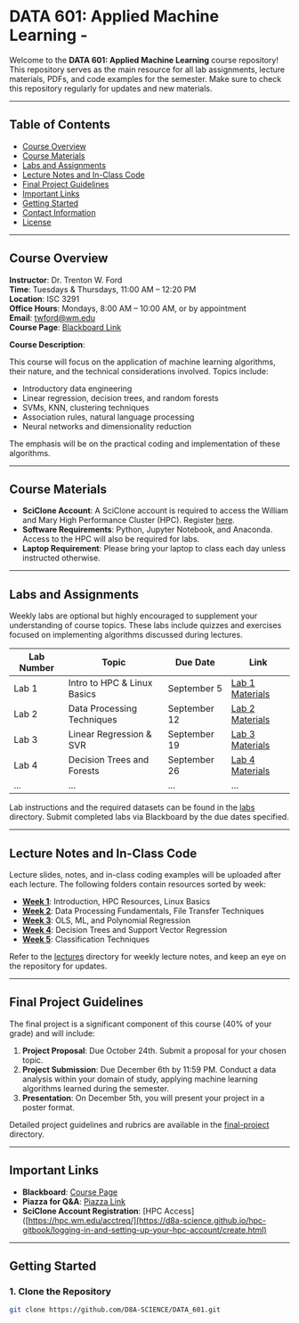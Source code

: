 # DATA 601: Applied Machine Learning -

Welcome to the **DATA 601: Applied Machine Learning** course repository! This repository serves as the main resource for all lab assignments, lecture materials, PDFs, and code examples for the semester. Make sure to check this repository regularly for updates and new materials.

---

## Table of Contents

- [Course Overview](#course-overview)
- [Course Materials](#course-materials)
- [Labs and Assignments](#labs-and-assignments)
- [Lecture Notes and In-Class Code](#lecture-notes-and-in-class-code)
- [Final Project Guidelines](#final-project-guidelines)
- [Important Links](#important-links)
- [Getting Started](#getting-started)
- [Contact Information](#contact-information)
- [License](#license)

---

## Course Overview

**Instructor**: Dr. Trenton W. Ford  
**Time**: Tuesdays & Thursdays, 11:00 AM – 12:20 PM  
**Location**: ISC 3291  
**Office Hours**: Mondays, 8:00 AM – 10:00 AM, or by appointment  
**Email**: [twford@wm.edu](mailto:twford@wm.edu)  
**Course Page**: [Blackboard Link](https://blackboard.wm.edu/ultra/courses/_32038_1/outline)

**Course Description**:

This course will focus on the application of machine learning algorithms, their nature, and the technical considerations involved. Topics include:

- Introductory data engineering
- Linear regression, decision trees, and random forests
- SVMs, KNN, clustering techniques
- Association rules, natural language processing
- Neural networks and dimensionality reduction

The emphasis will be on the practical coding and implementation of these algorithms.

---

## Course Materials

- **SciClone Account**: A SciClone account is required to access the William and Mary High Performance Cluster (HPC). Register [here](https://hpc.wm.edu/acctreq/).
- **Software Requirements**: Python, Jupyter Notebook, and Anaconda. Access to the HPC will also be required for labs.
- **Laptop Requirement**: Please bring your laptop to class each day unless instructed otherwise.

---

## Labs and Assignments

Weekly labs are optional but highly encouraged to supplement your understanding of course topics. These labs include quizzes and exercises focused on implementing algorithms discussed during lectures.

| Lab Number | Topic                         | Due Date       | Link               |
|------------|-------------------------------|----------------|--------------------|
| Lab 1      | Intro to HPC & Linux Basics   | September 5    | [Lab 1 Materials](labs/lab1/) |
| Lab 2      | Data Processing Techniques    | September 12   | [Lab 2 Materials](labs/lab2/) |
| Lab 3      | Linear Regression & SVR       | September 19   | [Lab 3 Materials](labs/lab3/) |
| Lab 4      | Decision Trees and Forests    | September 26   | [Lab 4 Materials](labs/lab4/) |
| ...        | ...                           | ...            | ...                |

Lab instructions and the required datasets can be found in the [labs](labs/) directory. Submit completed labs via Blackboard by the due dates specified.

---

## Lecture Notes and In-Class Code

Lecture slides, notes, and in-class coding examples will be uploaded after each lecture. The following folders contain resources sorted by week:

- **[Week 1](lectures/week1/)**: Introduction, HPC Resources, Linux Basics
- **[Week 2](lectures/week2/)**: Data Processing Fundamentals, File Transfer Techniques
- **[Week 3](lectures/week3/)**: OLS, ML, and Polynomial Regression
- **[Week 4](lectures/week4/)**: Decision Trees and Support Vector Regression
- **[Week 5](lectures/week5/)**: Classification Techniques

Refer to the [lectures](lectures/) directory for weekly lecture notes, and keep an eye on the repository for updates.

---

## Final Project Guidelines

The final project is a significant component of this course (40% of your grade) and will include:

1. **Project Proposal**: Due October 24th. Submit a proposal for your chosen topic.
2. **Project Submission**: Due December 6th by 11:59 PM. Conduct a data analysis within your domain of study, applying machine learning algorithms learned during the semester.
3. **Presentation**: On December 5th, you will present your project in a poster format.

Detailed project guidelines and rubrics are available in the [final-project](final-project/) directory.

---

## Important Links

- **Blackboard**: [Course Page](https://blackboard.wm.edu/ultra/courses/_32038_1/outline)
- **Piazza for Q&A**: [Piazza Link](https://piazza.com/wm/fall2024/data601/home)
- **SciClone Account Registration**: [HPC Access]([https://hpc.wm.edu/acctreq/](https://d8a-science.github.io/hpc-gitbook/logging-in-and-setting-up-your-hpc-account/create.html)

---

## Getting Started

### 1. Clone the Repository

```bash
git clone https://github.com/D8A-SCIENCE/DATA_601.git
